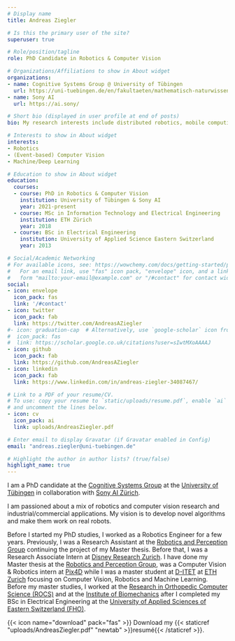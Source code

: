 ```yaml
---
# Display name
title: Andreas Ziegler

# Is this the primary user of the site?
superuser: true

# Role/position/tagline
role: PhD Candidate in Robotics & Computer Vision

# Organizations/Affiliations to show in About widget
organizations:
- name: Cognitive Systems Group @ University of Tübingen
  url: https://uni-tuebingen.de/en/fakultaeten/mathematisch-naturwissenschaftliche-fakultaet/fachbereiche/informatik/lehrstuehle/kognitive-systeme/
- name: Sony AI
  url: https://ai.sony/

# Short bio (displayed in user profile at end of posts)
bio: My research interests include distributed robotics, mobile computing and programmable matter.

# Interests to show in About widget
interests:
- Robotics
- (Event-based) Computer Vision
- Machine/Deep Learning

# Education to show in About widget
education:
  courses:
  - course: PhD in Robotics & Computer Vision
    institution: University of Tübingen & Sony AI
    year: 2021-present
  - course: MSc in Information Technology and Electrical Engineering
    institution: ETH Zürich
    year: 2018
  - course: BSc in Electrical Engineering
    institution: University of Applied Science Eastern Switzerland
    year: 2013

# Social/Academic Networking
# For available icons, see: https://wowchemy.com/docs/getting-started/page-builder/#icons
#   For an email link, use "fas" icon pack, "envelope" icon, and a link in the
#   form "mailto:your-email@example.com" or "/#contact" for contact widget.
social:
- icon: envelope
  icon_pack: fas
  link: '/#contact'
- icon: twitter
  icon_pack: fab
  link: https://twitter.com/AndreasAZiegler
#- icon: graduation-cap  # Alternatively, use `google-scholar` icon from `ai` icon pack
#  icon_pack: fas
#  link: https://scholar.google.co.uk/citations?user=sIwtMXoAAAAJ
- icon: github
  icon_pack: fab
  link: https://github.com/AndreasAZiegler
- icon: linkedin
  icon_pack: fab
  link: https://www.linkedin.com/in/andreas-ziegler-34087467/

# Link to a PDF of your resume/CV.
# To use: copy your resume to `static/uploads/resume.pdf`, enable `ai` icons in `params.toml`, 
# and uncomment the lines below.
- icon: cv
  icon_pack: ai
  link: uploads/AndreasZiegler.pdf

# Enter email to display Gravatar (if Gravatar enabled in Config)
email: "andreas.ziegler@uni-tuebingen.de"

# Highlight the author in author lists? (true/false)
highlight_name: true
---
```


I am a PhD candidate at the [Cognitive Systems Group](https://uni-tuebingen.de/en/fakultaeten/mathematisch-naturwissenschaftliche-fakultaet/fachbereiche/informatik/lehrstuehle/kognitive-systeme/) at the [University of Tübingen](https://uni-tuebingen.de/) in collaboration with [Sony AI Zürich](https://ai.sony/).

I am passioned about a mix of robotics and computer vision research and industrial/commercial applications. My vision is to develop novel algorithms and make them work on real robots.

Before I started my PhD studies, I worked as a Robotics Engineer for a few years. Previously, I was a Research Assistant at the [Robotics and Perception Group](http://rpg.ifi.uzh.ch/) continuing the project of my Master thesis. Before that, I was a Research Associate Intern at [Disney Research Zurich](https://www.disneyresearch.com/). I have done my Master thesis at the [Robotics and Perception Group](http://rpg.ifi.uzh.ch/), was a Computer Vision & Robotics intern at [Pix4D](https://www.pix4d.com/) while I was a master student at [D-ITET](https://www.ee.ethz.ch/) at [ETH Zurich](https://www.ethz.ch/) focusing on Computer Vision, Robotics and Machine Learning. Before my master studies, I worked at the [Research in Orthopedic Computer Science (ROCS)](https://rocs.balgrist.ch/) and at the [Institute of Biomechanics](http://www.biomechanics.ch/) after I completed my BSc in Electrical Engineering at the [University of Applied Sciences of Eastern Switzerland (FHO)](https://www.hsr.ch/).


{{< icon name="download" pack="fas" >}} Download my {{< staticref "uploads/AndreasZiegler.pdf" "newtab" >}}resumé{{< /staticref >}}.
